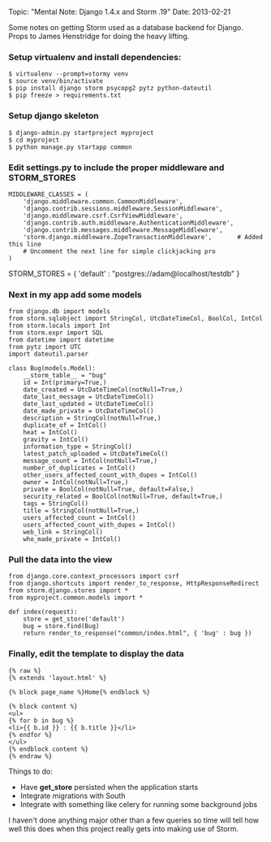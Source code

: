 Topic: "Mental Note: Django 1.4.x and Storm .19"
Date: 2013-02-21

Some notes on getting Storm used as a database backend for Django. Props to James Henstridge for doing the heavy lifting.

### Setup virtualenv and install dependencies: ###

    $ virtualenv --prompt=stormy venv
    $ source venv/bin/activate
    $ pip install django storm psycopg2 pytz python-dateutil
    $ pip freeze > requirements.txt

### Setup django skeleton ###

    $ django-admin.py startproject myproject
    $ cd myproject
    $ python manage.py startapp common

### Edit **settings.py** to include the proper middleware and STORM_STORES ###

    MIDDLEWARE_CLASSES = (
        'django.middleware.common.CommonMiddleware',
        'django.contrib.sessions.middleware.SessionMiddleware',
        'django.middleware.csrf.CsrfViewMiddleware',
        'django.contrib.auth.middleware.AuthenticationMiddleware',
        'django.contrib.messages.middleware.MessageMiddleware',
        'storm.django.middleware.ZopeTransactionMiddleware',       # Added this line
        # Uncomment the next line for simple clickjacking pro
    )

STORM_STORES = { 'default' : "postgres://adam@localhost/testdb" }

### Next in my app add some models ###

    from django.db import models
    from storm.sqlobject import StringCol, UtcDateTimeCol, BoolCol, IntCol
    from storm.locals import Int
    from storm.expr import SQL
    from datetime import datetime
    from pytz import UTC
    import dateutil.parser
    
    class Bug(models.Model):
        __storm_table__ = "bug"
        id = Int(primary=True,)
        date_created = UtcDateTimeCol(notNull=True,)
        date_last_message = UtcDateTimeCol()
        date_last_updated = UtcDateTimeCol()
        date_made_private = UtcDateTimeCol()
        description = StringCol(notNull=True,)
        duplicate_of = IntCol()
        heat = IntCol()
        gravity = IntCol()
        information_type = StringCol()
        latest_patch_uploaded = UtcDateTimeCol()
        message_count = IntCol(notNull=True,)
        number_of_duplicates = IntCol()
        other_users_affected_count_with_dupes = IntCol()
        owner = IntCol(notNull=True,)
        private = BoolCol(notNull=True, default=False,)
        security_related = BoolCol(notNull=True, default=True,)
        tags = StringCol()
        title = StringCol(notNull=True,)
        users_affected_count = IntCol()
        users_affected_count_with_dupes = IntCol()
        web_link = StringCol()
        who_made_private = IntCol()

### Pull the data into the view ###

    from django.core.context_processors import csrf
    from django.shortcuts import render_to_response, HttpResponseRedirect
    from storm.django.stores import *
    from myproject.common.models import *
    
    def index(request):
        store = get_store('default')
        bug = store.find(Bug)
        return render_to_response("common/index.html", { 'bug' : bug })

### Finally, edit the template to display the data ###

    {% raw %}
    {% extends 'layout.html' %}
    
    {% block page_name %}Home{% endblock %}
    
    {% block content %}
    <ul>
    {% for b in bug %}
    <li>{{ b.id }} : {{ b.title }}</li>
    {% endfor %}
    </ul>
    {% endblock content %}
    {% endraw %}

Things to do:

* Have **get_store** persisted when the application starts
* Integrate migrations with South
* Integrate with something like celery for running some background jobs

I haven't done anything major other than a few queries so time will tell how well this does when this project really gets into making use of Storm.
